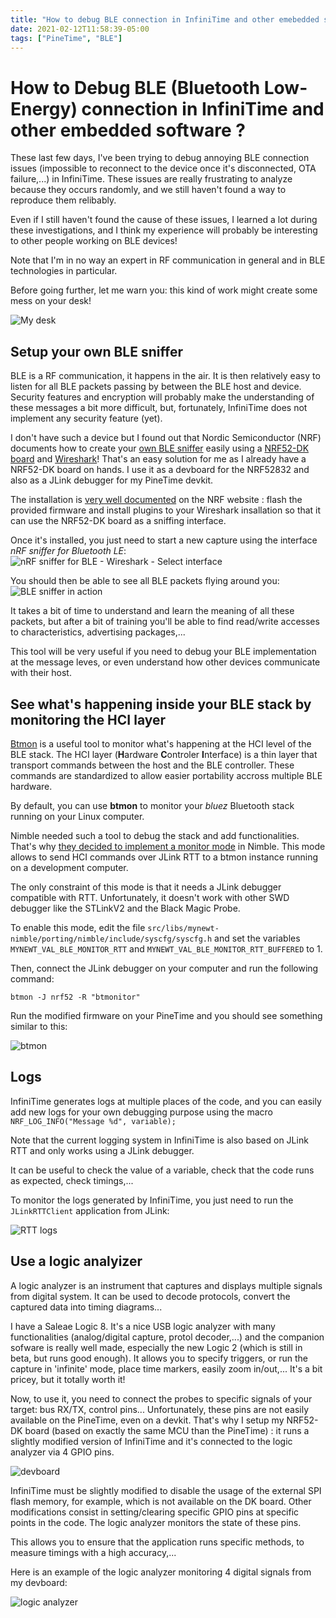 ```yaml
---
title: "How to debug BLE connection in InfiniTime and other emebedded software"
date: 2021-02-12T11:58:39-05:00
tags: ["PineTime", "BLE"]
---
```


# How to Debug BLE (Bluetooth Low-Energy) connection in InfiniTime and other embedded software ?
These last few days, I've been trying to debug annoying BLE connection issues (impossible to reconnect to the device once it's disconnected, OTA failure,...) in InfiniTime. These issues are really frustrating to analyze because they occurs randomly, and we still haven't found a way to reproduce them relibably.

Even if I still haven't found the cause of these issues, I learned a lot during these investigations, and I think my experience will probably be interesting to other people working on BLE devices!

Note that I'm in no way an expert in RF communication in general and in BLE technologies in particular. 

Before going further, let me warn you: this kind of work might create some mess on your desk!

![My desk](desk.jpg)

## Setup your own BLE sniffer
BLE is a RF communication, it happens in the air. It is then relatively easy to listen for all BLE packets passing by between the BLE host and device. Security features and encryption will probably make the understanding of these messages a bit more difficult, but, fortunately, InfiniTime does not implement any security feature (yet).

I don't have such a device but I found out that Nordic Semiconductor (NRF) documents how to create your [own BLE sniffer](https://www.nordicsemi.com/Software-and-tools/Development-Tools/nRF-Sniffer-for-Bluetooth-LE) easily using a [NRF52-DK board](https://www.nordicsemi.com/Software-and-Tools/Development-Kits/nRF52-DK) and [Wireshark](https://www.wireshark.org/)! That's an easy solution for me as I already have a NRF52-DK board on hands. I use it as a devboard for the NRF52832 and also as a JLink debugger for my PineTime devkit.

The installation is [very well documented](https://infocenter.nordicsemi.com/index.jsp?topic=%2Fug_sniffer_ble%2FUG%2Fsniffer_ble%2Fintro.html) on the NRF website : flash the provided firmware and install plugins to your Wireshark insallation so that it can use the NRF52-DK board as a sniffing interface.
 
Once it's installed, you just need to start a new capture using the interface *nRF sniffer for Bluetooth LE*:
![nRF sniffer for BLE - Wireshark - Select interface](wireshark-interface.png)

You should then be able to see all BLE packets flying around you:
![BLE sniffer in action](./wireshark.png)

It takes a bit of time to understand and learn the meaning of all these packets, but after a bit of training you'll be able to find read/write accesses to characteristics, advertising packages,...

This tool will be very useful if you need to debug your BLE implementation at the message leves, or even understand how other devices communicate with their host.

## See what's happening inside your BLE stack by monitoring the HCI layer
[Btmon](https://manpages.debian.org/testing/bluez/btmon.1.en.html) is a useful tool to monitor what's happening at the HCI level of the BLE stack. The HCI layer (**H**ardware **C**ontroler **I**nterface) is a thin layer that transport commands between the host and the BLE controller. These commands are standardized to allow easier portability accross multiple BLE hardware.

By default, you can use **btmon** to monitor your *bluez* Bluetooth stack running on your Linux computer. 

Nimble needed such a tool to debug the stack and add functionalities. That's why [they decided to implement a monitor mode](https://www.codecoup.pl/blog/support-for-btmon-in-mynewt/) in Nimble. This mode allows to send HCI commands over JLink RTT to a btmon instance running on a development computer.

The only constraint of this mode is that it needs a JLink debugger compatible with RTT. Unfortunately, it doesn't work with other SWD debugger like the STLinkV2 and the Black Magic Probe.

To enable this mode, edit the file `src/libs/mynewt-nimble/porting/nimble/include/syscfg/syscfg.h` and set the variables `MYNEWT_VAL_BLE_MONITOR_RTT` and `MYNEWT_VAL_BLE_MONITOR_RTT_BUFFERED` to 1.

Then, connect the JLink debugger on your computer and run the following command:

`btmon -J nrf52 -R "btmonitor"`

Run the modified firmware on your PineTime and you should see something similar to this:

![btmon](btmon.png)

## Logs
InfiniTime generates logs at multiple places of the code, and you can easily add new logs for your own debugging purpose using the macro `NRF_LOG_INFO("Message %d", variable);`

Note that the current logging system in InfiniTime is also based on JLink RTT and only works using a JLink debugger. 

It can be useful to check the value of a variable, check that the code runs as expected, check timings,...

To monitor the logs generated by InfiniTime, you just need to run the `JLinkRTTClient` application from JLink:

![RTT logs](rttlogs.png)


## Use a logic analyizer
A logic analyzer is an instrument that captures and displays multiple signals from digital system. It can be used to decode protocols, convert the captured data into timing diagrams...

I have a Saleae Logic 8. It's a nice USB logic analyzer with many functionalities (analog/digital capture, protol decoder,...) and the companion sofware is really well made, especially the new Logic 2 (which is still in beta, but runs good enough). It allows you to specify triggers, or run the capture in 'infinite' mode, place time markers, easily zoom in/out,... It's a bit pricey, but it totally worth it!

Now, to use it, you need to connect the probes to specific signals of your target: bus RX/TX, control pins... Unfortunately, these pins are not easily available on the PineTime, even on a devkit. That's why I setup my NRF52-DK board (based on exactly the same MCU than the PineTime) : it runs a slightly modified version of InfiniTime and it's connected to the logic analyzer via 4 GPIO pins.

![devboard](devboard.jpg)

InfiniTime must be slightly modified to disable the usage of the external SPI flash memory, for example, which is not available on the DK board. Other modifications consist in setting/clearing specific GPIO pins at specific points in the code. The logic analyzer monitors the state of these pins.

This allows you to ensure that the application runs specific methods, to measure timings with a high accuracy,...

Here is an example of the logic analyzer monitoring 4 digital signals from my devboard:

![logic analyzer](logicanalyzer.jpg)

